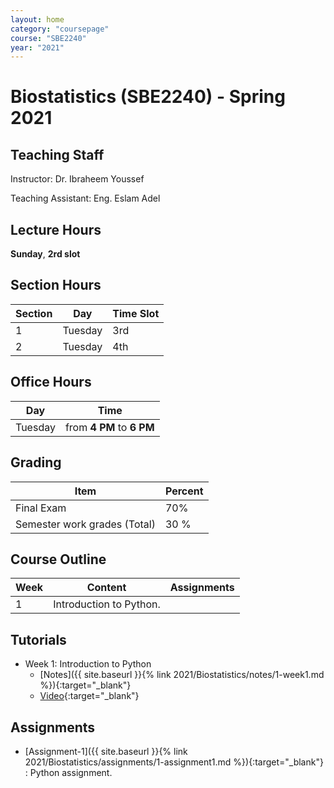 ```yaml
---
layout: home
category: "coursepage"
course: "SBE2240"
year: "2021"
---
```


# Biostatistics \(SBE2240\) - Spring 2021

## Teaching Staff

Instructor: Dr. Ibraheem Youssef

Teaching Assistant:  Eng. Eslam Adel  

## Lecture Hours

**Sunday**, **2rd slot**

## Section Hours

| Section | Day | Time Slot |
|---------|-----|-----------|
|   1     | Tuesday | 3rd |
|   2     | Tuesday | 4th |

## Office Hours

| Day | Time |
|-----|-----------|
| Tuesday | from **4 PM** to **6 PM** |

## Grading

| Item | Percent  |
|-----|-----------|
| Final Exam | 70%  |
| Semester work grades (Total) | 30 % |


## Course Outline

| Week | Content |  Assignments
|------|-----------------|-----|
|   1  | Introduction to Python.| |

## Tutorials

* Week 1: Introduction to Python
    * [Notes]({{ site.baseurl }}{% link 2021/Biostatistics/notes/1-week1.md %}){:target="_blank"}
    * [Video](https://drive.google.com/file/d/1ypIsTctuHkT1CstHowqBvjDNTiu981hI/view?usp=sharing){:target="_blank"}

## Assignments

* [Assignment-1]({{ site.baseurl }}{% link 2021/Biostatistics/assignments/1-assignment1.md %}){:target="_blank"} : Python assignment.


